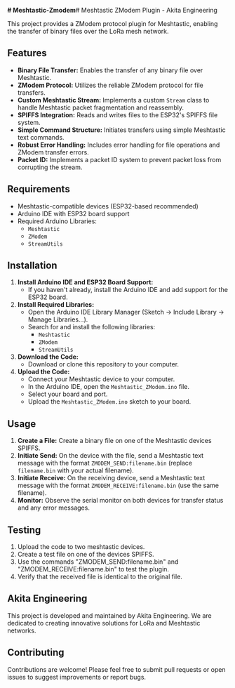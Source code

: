 **# Meshtastic-Zmodem**# Meshtastic ZModem Plugin - Akita Engineering

This project provides a ZModem protocol plugin for Meshtastic, enabling the transfer of binary files over the LoRa mesh network.

## Features

* **Binary File Transfer:** Enables the transfer of any binary file over Meshtastic.
* **ZModem Protocol:** Utilizes the reliable ZModem protocol for file transfers.
* **Custom Meshtastic Stream:** Implements a custom `Stream` class to handle Meshtastic packet fragmentation and reassembly.
* **SPIFFS Integration:** Reads and writes files to the ESP32's SPIFFS file system.
* **Simple Command Structure:** Initiates transfers using simple Meshtastic text commands.
* **Robust Error Handling:** Includes error handling for file operations and ZModem transfer errors.
* **Packet ID:** Implements a packet ID system to prevent packet loss from corrupting the stream.

## Requirements

* Meshtastic-compatible devices (ESP32-based recommended)
* Arduino IDE with ESP32 board support
* Required Arduino Libraries:
    * `Meshtastic`
    * `ZModem`
    * `StreamUtils`

## Installation

1.  **Install Arduino IDE and ESP32 Board Support:**
    * If you haven't already, install the Arduino IDE and add support for the ESP32 board.
2.  **Install Required Libraries:**
    * Open the Arduino IDE Library Manager (Sketch -> Include Library -> Manage Libraries...).
    * Search for and install the following libraries:
        * `Meshtastic`
        * `ZModem`
        * `StreamUtils`
3.  **Download the Code:**
    * Download or clone this repository to your computer.
4.  **Upload the Code:**
    * Connect your Meshtastic device to your computer.
    * In the Arduino IDE, open the `Meshtastic_ZModem.ino` file.
    * Select your board and port.
    * Upload the `Meshtastic_ZModem.ino` sketch to your board.

## Usage

1.  **Create a File:** Create a binary file on one of the Meshtastic devices SPIFFS.
2.  **Initiate Send:** On the device with the file, send a Meshtastic text message with the format `ZMODEM_SEND:filename.bin` (replace `filename.bin` with your actual filename).
3.  **Initiate Receive:** On the receiving device, send a Meshtastic text message with the format `ZMODEM_RECEIVE:filename.bin` (use the same filename).
4.  **Monitor:** Observe the serial monitor on both devices for transfer status and any error messages.

## Testing

1.  Upload the code to two meshtastic devices.
2.  Create a test file on one of the devices SPIFFS.
3.  Use the commands "ZMODEM\_SEND:filename.bin" and "ZMODEM\_RECEIVE:filename.bin" to test the plugin.
4.  Verify that the received file is identical to the original file.

## Akita Engineering

This project is developed and maintained by Akita Engineering. We are dedicated to creating innovative solutions for LoRa and Meshtastic networks.

## Contributing

Contributions are welcome! Please feel free to submit pull requests or open issues to suggest improvements or report bugs.


